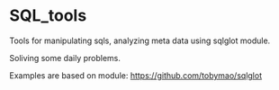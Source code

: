 # SQL_tools
Tools for manipulating sqls, analyzing meta data using sqlglot module.

Soliving some daily problems.

Examples are based on module: https://github.com/tobymao/sqlglot
